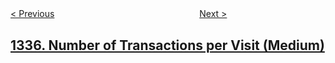 <!--|This file generated by command(leetcode description); DO NOT EDIT.    |-->
<!--+----------------------------------------------------------------------+-->
<!--|@author    openset <openset.wang@gmail.com>                           |-->
<!--|@link      https://github.com/openset                                 |-->
<!--|@home      https://github.com/openset/leetcode                        |-->
<!--+----------------------------------------------------------------------+-->

[< Previous](../minimum-difficulty-of-a-job-schedule "Minimum Difficulty of a Job Schedule")
　　　　　　　　　　　　　　　　
[Next >](../the-k-weakest-rows-in-a-matrix "The K Weakest Rows in a Matrix")

## [1336. Number of Transactions per Visit (Medium)](https://leetcode.com/problems/number-of-transactions-per-visit "")


